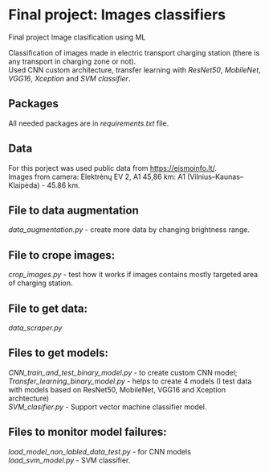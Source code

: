 # Final project: Images classifiers
Final project Image clasification using ML

Classification of images made in electric transport charging station (there is any transport in charging zone or not).<br/>
Used CNN custom architecture, transfer learning with *ResNet50*, *MobileNet*, *VGG16*, *Xception* and *SVM classifier*.

## Packages
All needed packages are in *requirements.txt* file.

## Data
For this porject was used public data from https://eismoinfo.lt/. <br/>
Images from camera: Elektrėnų EV 2, A1 45,86 km: A1 (Vilnius–Kaunas–Klaipėda) - 45.86 km.

## File to data augmentation
*data_augmentation.py* - create more data by changing brightness range.

## File to crope images:
*crop_images.py* - test how it works if images contains mostly targeted area of charging station.

## File to get data:
*data_scraper.py*

## Files to get models:
*CNN_train_and_test_binary_model.py* - to create custom CNN model;<br/>
*Transfer_learning_binary_model.py* - helps to create 4 models (I test data with models based on ResNet50, MobileNet, VGG16 and Xception archtecture)<br/>
*SVM_clasifier.py* - Support vector machine classifier model.

## Files to monitor model failures:
*load_model_non_labled_data_test.py* - for CNN models <br/>
*load_svm_model.py* - SVM classifier.

